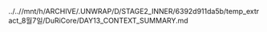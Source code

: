 ../..//mnt/h/ARCHIVE/.UNWRAP/D/STAGE2_INNER/6392d911da5b/temp_extract_8월7일/DuRiCore/DAY13_CONTEXT_SUMMARY.md
